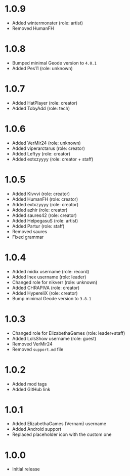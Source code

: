 # 1.0.9
- Added wintermonster (role: artist)
- Removed HumanFH

# 1.0.8
- Bumped minimal Geode version to `4.0.1`
- Added Pes11 (role: unknown)

# 1.0.7
- Added HatPlayer (role: creator)
- Added TobyAdd (role: tech)

# 1.0.6
- Added VerMir24 (role: unknown)
- Added viperarctarus (role: creator)
- Added Leftyy (role: creator)
- Added extxzyyyy (role: creator + staff)

# 1.0.5
- Added Kivvvi (role: creator)
- Added HumanFH (role: creator)
- Added extxzyyyy (role: creator)
- Added azhir (role: creator)
- Added saures42 (role: creator)
- Added HelpegasuS (role: artist)
- Added Partur (role: staff)
- Removed saures
- Fixed grammar

# 1.0.4
- Added midix username (role: record)
- Added Inex username (role: leader)
- Changed role for nikverr (role: unknown)
- Added CHRAPIVA (role: creator)
- Added HypereliX (role: creator)
- Bump minimal Geode version to `3.8.1`

# 1.0.3
- Changed role for ElizabethaGames (role: leader+staff)
- Added LolsShow username (role: guest)
- Removed VerMir24
- Removed `support.md` file

# 1.0.2
- Added mod tags
- Added GitHub link

# 1.0.1
- Added ElizabethaGames (Vernam) username
- Added Android support
- Replaced placeholder icon with the custom one

# 1.0.0
- Initial release
